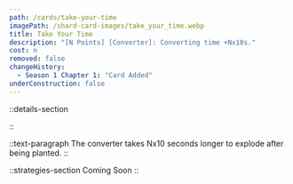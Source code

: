 ```yaml
---
path: /cards/take-your-time
imagePath: /shard-card-images/take_your_time.webp
title: Take Your Time
description: "[N Points] [Converter]: Converting time +Nx10s."
cost: n
removed: false
changeHistory:
  - Season 1 Chapter 1: "Card Added"
underConstruction: false
---
```


::details-section

::

::text-paragraph
The converter takes Nx10 seconds longer to explode after being planted.
::

::strategies-section
Coming Soon
::
